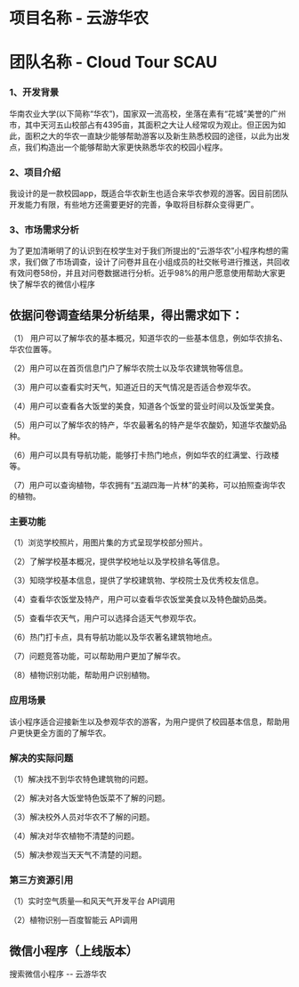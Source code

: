 # 项目名称 - 云游华农
# 团队名称 - Cloud Tour SCAU

### 1、开发背景

华南农业大学(以下简称“华农”)，国家双一流高校，坐落在素有“花城”美誉的广州市，其中天河五山校部占有4395亩，其面积之大让人经常叹为观止。但正因为如此，面积之大的华农一直缺少能够帮助游客以及新生熟悉校园的途径，以此为出发点，我们构造出一个能够帮助大家更快熟悉华农的校园小程序。

### 2、项目介绍

我设计的是一款校园app，既适合华农新生也适合来华农参观的游客。因目前团队开发能力有限，有些地方还需要更好的完善，争取将目标群众变得更广。

### 3、市场需求分析

为了更加清晰明了的认识到在校学生对于我们所提出的“云游华农”小程序构想的需求，我们做了市场调查，设计了问卷并且在小组成员的社交帐号进行推送，共回收有效问卷58份，并且对问卷数据进行分析。近乎98%的用户愿意使用帮助大家更快了解华农的微信小程序

 ## 依据问卷调查结果分析结果，得出需求如下：

（1） 用户可以了解华农的基本概况，知道华农的一些基本信息，例如华农排名、华农位置等。

（2）用户可以在首页信息门户了解华农院士以及华农建筑物等信息。

（3）用户可以查看实时天气，知道近日的天气情况是否适合参观华农。

（4）用户可以查看各大饭堂的美食，知道各个饭堂的营业时间以及饭堂美食。

（5）用户可以了解华农的特产，华农最著名的特产是华农酸奶，知道华农酸奶品种。

（6）用户可以具有导航功能，能够打卡热门地点，例如华农的红满堂、行政楼等。

（7）用户可以查询植物，华农拥有“五湖四海一片林”的美称，可以拍照查询华农的植物。

### 主要功能

（1）浏览学校照片，用图片集的方式呈现学校部分照片。

（2）了解学校基本概况，提供学校地址以及学校排名等信息。

（3）知晓学校基本信息，提供了学校建筑物、学校院士及优秀校友信息。

（4）查看华农饭堂及特产，用户可以查看华农饭堂美食以及特色酸奶品类。

（5）查看华农天气，用户可以选择合适天气参观华农。

（6）热门打卡点，具有导航功能以及华农著名建筑物地点。

（7）问题竞答功能，可以帮助用户更加了解华农。

（8）植物识别功能，帮助用户识别植物。

### 应用场景

 该小程序适合迎接新生以及参观华农的游客，为用户提供了校园基本信息，帮助用户更快更全方面的了解华农。

### 解决的实际问题

（1）解决找不到华农特色建筑物的问题。

 （2）解决对各大饭堂特色饭菜不了解的问题。

 （3）解决校外人员对华农不了解的问题。

 （4）解决对华农植物不清楚的问题。

 （5）解决参观当天天气不清楚的问题。


### 第三方资源引用

（1）实时空气质量—和风天气开发平台  API调用

（2）植物识别—百度智能云  API调用



## 微信小程序（上线版本）

搜索微信小程序 -- 云游华农
